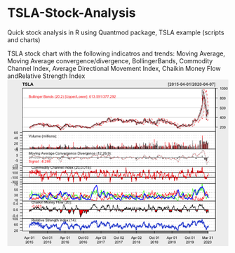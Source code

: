# TSLA-Stock-Analysis
Quick stock analysis in R using Quantmod package, TSLA example (scripts and charts)

TSLA stock chart with the following indicatros and trends: Moving Average, Moving Average convergence/divergence, BollingerBands, Commodity Channel Index, Average Directional Movement Index, Chaikin Money Flow andRelative Strength Index
![image](https://github.com/adaynygmanov/TSLA-Stock-Analysis/blob/master/Charts/Rplot.png)
